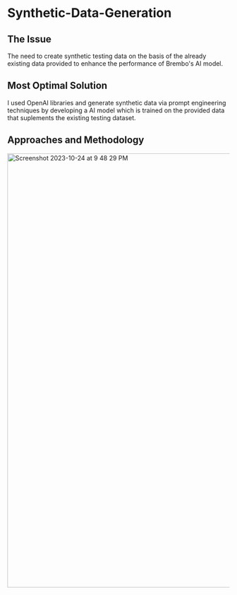 # Synthetic-Data-Generation
## The Issue

The need to create synthetic testing data on the basis of the already existing data provided to enhance the performance of Brembo's AI model.

## Most Optimal Solution

I used OpenAI libraries and generate synthetic data via prompt engineering techniques by developing a AI model which is trained on the provided data that suplements the existing testing dataset.

## Approaches and Methodology 

<img width="983" alt="Screenshot 2023-10-24 at 9 48 29 PM" src="https://github.com/vk1309/Synthetic-Data-Generation/assets/39329373/c3ac8dea-eb05-4d85-9d16-f636c54b1648">




